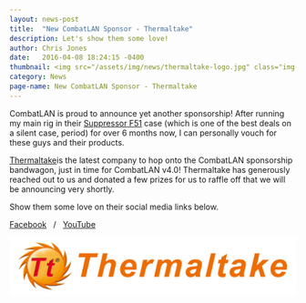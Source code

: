 ```yaml
---
layout: news-post
title:  "New CombatLAN Sponsor - Thermaltake"
description: Let's show them some love!
author: Chris Jones
date:   2016-04-08 18:24:15 -0400
thumbnail: <img src="/assets/img/news/thermaltake-logo.jpg" class="img-responsive">
category: News
page-name: New CombatLAN Sponsor - Thermaltake
---
```

CombatLAN is proud to announce yet another sponsorship! After running my main rig in their <a href="http://www.newegg.com/Product/Product.aspx?Item=9SIA9FT3GT2389" target="_blank">Suppressor F51</a> case (which is one of the best deals on a silent case, period) for over 6 months now, I can personally vouch for these guys and their products.

<a href="http://www.thermaltakeusa.com/" target="_blank">Thermaltake</a>is the latest company to hop onto the CombatLAN sponsorship bandwagon, just in time for CombatLAN v4.0! Thermaltake has generously reached out to us and donated a few prizes for us to raffle off that we will be announcing very shortly.

Show them some love on their social media links below.

<a href="https://www.facebook.com/ThermaltakeInc" target="_blank">Facebook</a>&nbsp;&nbsp;&nbsp;/&nbsp;&nbsp;&nbsp;<a href="https://www.youtube.com/user/Thermaltakereview" target="_blank">YouTube</a>

<img src="/assets/img/thermaltake.jpg" class="img-responsive">
